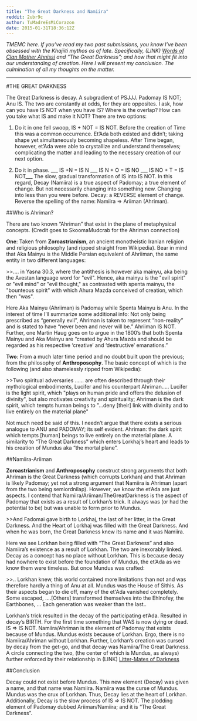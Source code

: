 ```yaml
---
title: "The Great Darkness and Namiira"
reddit: 2ubr9c
author: TuMadreEsMiCorazon
date: 2015-01-31T18:36:12Z
---
```


*TMEMC here. If you’ve read my two past submissions, you know I’ve been obsessed with the Khajiiti mythos as of late. Specifically, (LINK) [Words of Clan Mother Ahnissi](http://www.imperial-library.info/content/words-clan-mother-ahnissi-her-favored-daughter) and “The Great Darkness”; and how that might fit into our understanding of creation. Here I will present my conclusion. The culmination of all my thoughts on the matter.*

-------------------------------------------------------------------------------

#THE GREAT DARKNESS

The Great Darkness is decay. A subgradient of PSJJJ.  Padomay IS NOT;  Anu IS.  The two are constantly at odds, for they are opposites. I ask, how can you have IS NOT when you have IS? Where is the overlap? How can you take what IS and make it NOT? There are two options:

1. Do it in one fell swoop,  IS + NOT = IS NOT.  Before the creation of Time this was a common occurrence. Et’Ada both existed and didn’t; taking shape yet simultaneously becoming shapeless.  After Time began, however, et’Ada were able to crystallize and understand themselves; complicating the matter and leading to the necessary creation of our next option.

2. Do it in phase.
___ IS +N = IS N
___ IS N + O = IS NO
___ IS NO + T = IS NOT___ 
The slow, gradual transformation of IS into IS NOT. In this regard, Decay (Namiira) is a true aspect of Padomay; a true element of change. But not necessarily changing into something new. Changing into less than you were before. Decay: a  REVERSE element of change. Reverse the spelling of the name: Namiira =&gt; Ariiman (Ahriman).

##Who is Ahriman? 

There are two known “Ahriman” that exist in the plane of metaphysical concepts. (Credit goes to SkoomaMudcrab for the Ahriman connection)

**One**: Taken from **Zoroastrianism**, an ancient monotheistic Iranian religion and religious philosophy (and ripped straight from Wikipedia). Bear in mind that Aka Mainyu is the Middle Persian equivalent of Ahriiman, the same entity in two different languages: 

&gt;&gt;….  in Yasna 30.3, where the antithesis is however aka mainyu, aka being the Avestan language word for "evil". Hence, aka mainyu is the "evil spirit" or "evil mind" or "evil thought," as contrasted with spenta mainyu, the "bounteous spirit" with which Ahura Mazda conceived of creation, which then "was".

Here Aka Mainyu (Ahriiman) is Padomay while Spenta Mainyu is Anu. In the interest of time I’ll summarize some additional info: Not only being prescribed as “generally evil”, Ahriman is taken to represent “non-reality” and is stated to have “never been and never will be.”  Ahriiman IS NOT. Further, one Martin Haug goes on to argue in the 1800’s that both Spenta Mainyu and Aka Mainyu are “created by Ahura Mazda and should be regarded as his respective ‘creative’ and ‘destructive’ emanations.”

**Two**: From a much later time period and no doubt built upon the previous;  from the philosophy of **Anthroposophy**. The basic concept of which is the following (and also shamelessly ripped from Wikipedia): 

&gt;&gt;Two spiritual adversaries …… are often described through their mythological embodiments, Lucifer and his counterpart Ahriman….. Lucifer is the light spirit, which "plays on human pride and offers the delusion of divinity", but also motivates creativity and spirituality; Ahriman is the dark spirit, which tempts human beings to "...deny [their] link with divinity and to live entirely on the material plane"

Not much need be said of this. I needn’t argue that there exists a serious analogue to ANU and PADOMAY; its self evident. Ahriman: the dark spirit which tempts [human] beings to live entirely on the material plane. A similarity to “The Great Darkness” which enters Lorkhaj’s heart and leads to his creation of Mundus aka “the mortal plane”. 

##Namiira-Ariiman

 **Zoroastrianism** and **Anthroposophy** construct  strong arguments that both Ahriman is the Great Darkness (which corrupts Lorkhan) and that Ahriman is likely Padomay; yet not a strong argument that Namiira is Ahriman (apart from the two being semiordnilap). However, we know the et’Ada are just aspects. I contend that Namiira/Ariiman/TheGreatDarkness is the aspect of Padomay that exists as a result of Lorkhan’s trick.  It always was (or had the potential to be) but was unable to form prior to Mundus.

&gt;&gt;And Fadomai gave birth to Lorkhaj, the last of her litter, in the Great Darkness. And the Heart of Lorkhaj was filled with the Great Darkness. And when he was born, the Great Darkness knew its name and it was Namiira.

Here we see Lorkhan being filled with “The Great Darkness” and also Namiira’s existence as a result of Lorkhan. The two are inexorably linked. Decay as a concept has no place without Lorkhan. This is because decay had nowhere to exist before the foundation of Mundus, the et’Ada as we know them were timeless. But once Mundus was crafted:

&gt;&gt;.. Lorkhan knew, this world contained more limitations than not and was therefore hardly a thing of Anu at all. Mundus was the House of Sithis. As their aspects began to die off, many of the et'Ada vanished completely. Some escaped, ….[Others] transformed themselves into the Ehlnofey, the Earthbones, ... Each generation was weaker than the last..

Lorkhan’s trick resulted in the decay of the participating et’Ada. Resulted in decay’s BIRTH. For the first time something that WAS is now dying or dead. IS =&gt; IS NOT. Namiira/Ahriman is the element of Padomay that exists because of Mundus. Mundus exists because of Lorkhan. Ergo, there is no Namiira/Ahriman without Lorkhan. Further, Lorkhan’s creation was cursed by decay from the get-go, and that decay was Namiira/The Great Darkness. A circle connecting the two, (the center of which is Mundus, as always) further enforced by their relationship in (LINK) [Litter-Mates of Darkness](http://www.imperial-library.info/content/litter-mates-darkness)

##Conclusion

Decay could not exist before Mundus. This new element (Decay) was given a name, and that name was Namiira. Namiira was the curse of Mundus. Mundus was the crux of Lorkhan. Thus, Decay lies at the heart of Lorkhan. Additionally, Decay is the slow process of IS =&gt; IS NOT. The plodding element of Padomay dubbed Ariiman/Namiira; and it is “The Great Darkness”.
